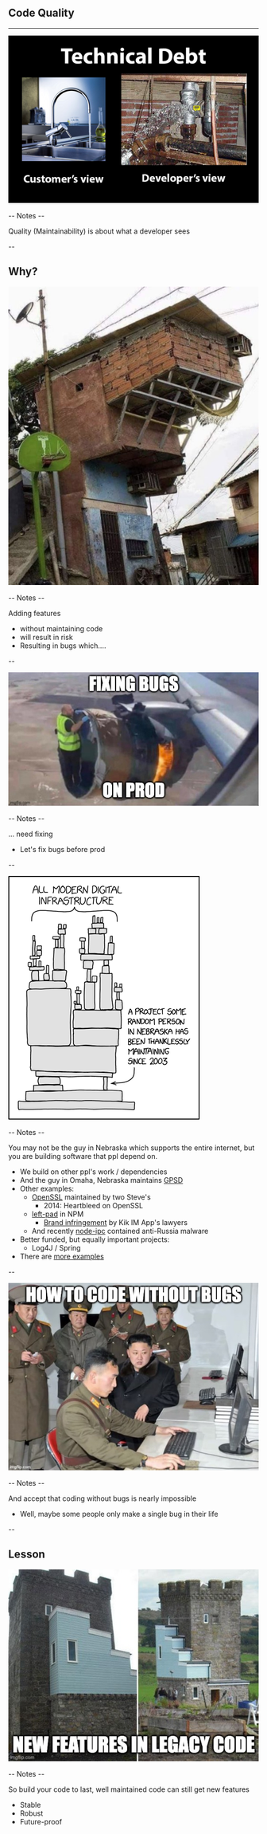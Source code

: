 
## Code Quality
<hr />

![](pics/meme/maintainability/technical_debt.png)<!-- .element style="border:none; box-shadow:none; position: fixed; width: 750px; left: 100px; top: 120px;"  -->

-- Notes --

Quality (Maintainability) is about what a developer sees

--

## Why?

![](pics/meme/maintainability/ductape_builds.jpeg)<!-- .element style="border:none; box-shadow:none; position: fixed; width: 600px; right: 40px; top: 10px;"  -->

-- Notes --

Adding features
* without maintaining code
* will result in risk
* Resulting in bugs which....

--

![](pics/meme/maintainability/fixing_bugs_in_prod.jpeg)<!-- .element style="border:none; box-shadow:none; position: fixed; width: 850px; left: 60px; top: 110px;"  -->

-- Notes --

... need fixing
* Let's fix bugs before prod


--

![](pics/meme/maintainability/dependency_risk.png)<!-- .element style="border:none; box-shadow:none; position: fixed; width: 600px; left: 200px; top: 10px;"  -->

-- Notes --


You may not be the guy in Nebraska which supports the entire internet, but you are building software that ppl depend on.
* We build on other ppl's work / dependencies
* And the guy in Omaha, Nebraska maintains [GPSD](https://www.theregister.com/2021/10/19/gpsd_bug_reset/) 
* Other examples:
  * [OpenSSL](https://www.buzzfeed.com/chrisstokelwalker/the-internet-is-being-protected-by-two-guys-named-st) maintained by two Steve's
    * 2014: Heartbleed on OpenSSL
  * [left-pad](https://www.theregister.com/2016/03/23/npm_left_pad_chaos/) in NPM
    * [Brand infringement](https://www.theregister.com/2016/03/23/npm_left_pad_chaos/) by Kik IM App's lawyers
  * And recently [node-ipc](https://portswigger.net/daily-swig/npm-maintainer-targets-russian-users-with-data-wiping-protestware) contained anti-Russia malware
* Better funded, but equally important projects:
  * Log4J / Spring
* There are [more examples](https://www.explainxkcd.com/wiki/index.php/2347:_Dependency)

--

![](pics/meme/maintainability/bug_free.jpeg)<!-- .element style="border:none; box-shadow:none; position: fixed; width: 750px; left: 100px; bottom: 60px;"  -->

-- Notes --

And accept that coding without bugs is nearly impossible
* Well, maybe some people only make a single bug in their life 


--

## Lesson

![](pics/meme/maintainability/new_features_legacy_code.jpg)<!-- .element style="border:none; box-shadow:none; position: fixed; width: 650px; left: 150px; bottom: 60px;"  -->

-- Notes --

So build your code to last, well maintained code can still get new features
* Stable
* Robust
* Future-proof


